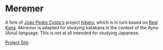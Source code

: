 # Meremer
A fork of [João Pedro Costa's](https://github.com/joaopscosta) project _[hikaru](https://github.com/joaopscosta/hikaru)_, which is in turn based on [Real Kana](https://realkana.com/). _Meremer_ is adapted for studying katakana in the context of the Aynu (Ainu) language. This is not at all intended for studying Japanese.

[Project Site](https://nickoveracker.github.io/meremer/)
